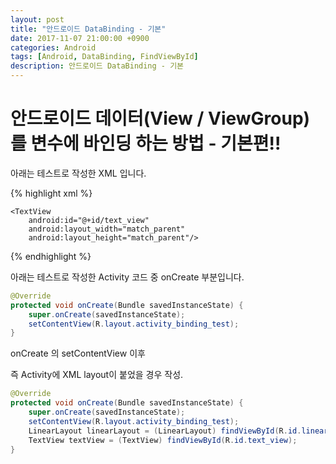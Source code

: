 ```yaml
---
layout: post
title: "안드로이드 DataBinding - 기본"
date: 2017-11-07 21:00:00 +0900
categories: Android
tags: [Android, DataBinding, FindViewById]
description: 안드로이드 DataBinding - 기본
---
```


# 안드로이드 데이터(View / ViewGroup)를 변수에 바인딩 하는 방법 - 기본편!!

아래는 테스트로 작성한 XML 입니다.

{% highlight xml %}
<LinearLayout
    android:id="@+id/linear_layout"
    android:layout_width="match_parent"
    android:layout_height="match_parent">

    <TextView
        android:id="@+id/text_view"
        android:layout_width="match_parent"
        android:layout_height="match_parent"/>
</LinearLayout>
{% endhighlight %}

아래는 테스트로 작성한 Activity 코드 중 onCreate 부분입니다.

``` Java
@Override
protected void onCreate(Bundle savedInstanceState) {
    super.onCreate(savedInstanceState);
    setContentView(R.layout.activity_binding_test);
}

```

onCreate 의 setContentView 이후

즉 Activity에 XML layout이 붙었을 경우 작성.

``` Java
@Override
protected void onCreate(Bundle savedInstanceState) {
    super.onCreate(savedInstanceState);
    setContentView(R.layout.activity_binding_test);
    LinearLayout linearLayout = (LinearLayout) findViewById(R.id.linear_layout);
    TextView textView = (TextView) findViewById(R.id.text_view);
}
```


